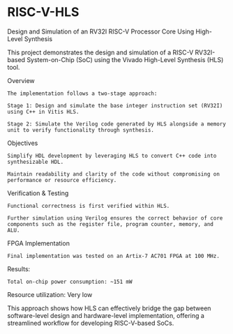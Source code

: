 # RISC-V-HLS
Design and Simulation of an RV32I RISC-V Processor Core Using High-Level Synthesis

This project demonstrates the design and simulation of a RISC-V RV32I-based System-on-Chip (SoC) using the Vivado High-Level Synthesis (HLS) tool.

Overview
  
    The implementation follows a two-stage approach:

    Stage 1: Design and simulate the base integer instruction set (RV32I) using C++ in Vitis HLS.

    Stage 2: Simulate the Verilog code generated by HLS alongside a memory unit to verify functionality through synthesis.

Objectives
  
    Simplify HDL development by leveraging HLS to convert C++ code into synthesizable HDL.

    Maintain readability and clarity of the code without compromising on performance or resource efficiency.

Verification & Testing
 
    Functional correctness is first verified within HLS.

    Further simulation using Verilog ensures the correct behavior of core components such as the register file, program counter, memory, and ALU.

FPGA Implementation
 
    Final implementation was tested on an Artix-7 AC701 FPGA at 100 MHz.

Results:

    Total on-chip power consumption: ~151 mW

Resource utilization: Very low

  This approach shows how HLS can effectively bridge the gap between software-level design and hardware-level implementation, offering a streamlined workflow for developing RISC-V-based SoCs.
